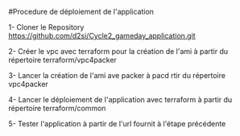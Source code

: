 #Procedure de déploiement de l'application  

1- Cloner le Repository https://github.com/d2si/Cycle2_gameday_application.git

2- Créer le vpc avec terraform pour la création de l'ami à partir du répertoire terraform/vpc4packer

3- Lancer la création de l'ami ave packer à pacd rtir du répertoire vpc4packer

4- Lancer le déploiement de l'application avec terraform à partir du répertoire terraform/common

5- Tester l'application à partir de l'url fournit à l'étape précédente
